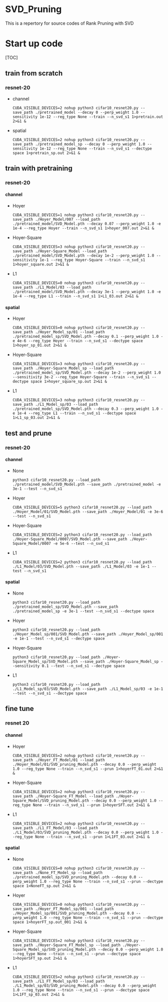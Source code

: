 # SVD_Pruning
This is a repertory for source codes of Rank Pruning with SVD
# Start up code

[TOC]



## train from scratch

### resnet-20

* channel

  ```
  CUDA_VISIBLE_DEVICES=2 nohup python3 cifar10_resnet20.py --save_path ./pretrained_model --decay 0 --perp_weight 1.0 --sensitivity 1e-12 --reg_type None --train --n_svd_s1 1>pretrain.out 2>&1 &
  ```

* spatial

  ```
  CUDA_VISIBLE_DEVICES=2 nohup python3 cifar10_resnet20.py --save_path ./pretrained_model_sp --decay 0 --perp_weight 1.0 --sensitivity 1e-12 --reg_type None --train --n_svd_s1 --dectype space 1>pretrain_sp.out 2>&1 &
  ```


## train with pretraining

### resnet-20

#### channel

* Hoyer

  ```
  CUDA_VISIBLE_DEVICES=1 nohup python3 cifar10_resnet20.py --save_path ./Hoyer_Model/007 --load_path ./pretrained_model/SVD_Model.pth --decay 0.07 --perp_weight 1.0 -e 1e-4 --reg_type Hoyer --train --n_svd_s1 1>hoyer_007.out 2>&1 &
  ```

* Hoyer-Square

  ```
  CUDA_VISIBLE_DEVICES=3 nohup python3 cifar10_resnet20.py --save_path ./Hoyer-Square_Model --load_path ./pretrained_model/SVD_Model.pth --decay 1e-2 --perp_weight 1.0 --sensitivity 1e-1 --reg_type Hoyer-Square --train --n_svd_s1 1>hoyer_square.out 2>&1 &
  ```

* L1

  ```
  CUDA_VISIBLE_DEVICES=0 nohup python3 cifar10_resnet20.py --save_path ./L1_Model/03 --load_path ./pretrained_model/SVD_Model.pth --decay 3e-1 --perp_weight 1.0 -e 1e-4 --reg_type L1 --train --n_svd_s1 1>L1_03.out 2>&1 &
  ```



#### spatial

- Hoyer

  ```
  CUDA_VISIBLE_DEVICES=0 nohup python3 cifar10_resnet20.py --save_path ./Hoyer_Model_sp/01 --load_path ./pretrained_model_sp/SVD_Model.pth --decay 0.1 --perp_weight 1.0 -e 4e-6 --reg_type Hoyer --train --n_svd_s1 --dectype space 1>hoyer_sp_01.out 2>&1 &
  ```

- Hoyer-Square

  ```
  CUDA_VISIBLE_DEVICES=3 nohup python3 cifar10_resnet20.py --save_path ./Hoyer-Square_Model_sp --load_path ./pretrained_model_sp/SVD_Model.pth --decay 1e-2 --perp_weight 1.0 --sensitivity 3e-2 --reg_type Hoyer-Square --train --n_svd_s1 --dectype space 1>hoyer_square_sp.out 2>&1 &
  ```

- L1

  ```
  CUDA_VISIBLE_DEVICES=3 nohup python3 cifar10_resnet20.py --save_path ./L1_Model_sp/03 --load_path ./pretrained_model_sp/SVD_Model.pth --decay 0.3 --perp_weight 1.0 -e 1e-4 --reg_type L1 --train --n_svd_s1 --dectype space 1>L1_sp_03.out 2>&1 &
  ```


## test and prune

### resnet-20

#### channel

* None

  ```
  python3 cifar10_resnet20.py --load_path ./pretrained_model/SVD_Model.pth --save_path ./pretrained_model -e 3e-1 --test --n_svd_s1
  ```

* Hoyer

  ```
  CUDA_VISIBLE_DEVICES=5 python3 cifar10_resnet20.py --load_path ./Hoyer_Model/01/SVD_Model.pth --save_path ./Hoyer_Model/01 -e 3e-6 --test --n_svd_s1
  ```

* Hoyer-Square

  ```
  CUDA_VISIBLE_DEVICES=2 python3 cifar10_resnet20.py --load_path ./Hoyer-Square_Model/0007/SVD_Model.pth --save_path ./Hoyer-Square_Model/0007 -e 5e-6 --test --n_svd_s1
  ```

* L1

  ```
  CUDA_VISIBLE_DEVICES=2 python3 cifar10_resnet20.py --load_path ./L1_Model/03/SVD_Model.pth --save_path ./L1_Model/03 -e 1e-1 --test --n_svd_s1
  ```



#### spatial

* None

  ```
  python3 cifar10_resnet20.py --load_path ./pretrained_model_sp/SVD_Model.pth --save_path ./pretrained_model_sp -e 3e-1 --test --n_svd_s1 --dectype space
  ```

* Hoyer

  ```
  python3 cifar10_resnet20.py --load_path ./Hoyer_Model_sp/001/SVD_Model.pth --save_path ./Hoyer_Model_sp/001 -e 1e-1 --test --n_svd_s1 --dectype space
  ```

* Hoyer-Square

  ```
  python3 cifar10_resnet20.py --load_path ./Hoyer-Square_Model_sp/SVD_Model.pth --save_path ./Hoyer-Square_Model_sp --sensitivity 0.1 --test --n_svd_s1 --dectype space
  ```

* L1

  ```
  python3 cifar10_resnet20.py --load_path ./L1_Model_sp/03/SVD_Model.pth --save_path ./L1_Model_sp/03 -e 1e-1 --test --n_svd_s1 --dectype space
  ```

## fine tune

### resnet 20

#### channel

* Hoyer

  ```
  CUDA_VISIBLE_DEVICES=2 nohup python3 cifar10_resnet20.py --save_path ./Hoyer_FT_Model/01 --load_path ./Hoyer_Model/01/SVD_pruning_Model.pth --decay 0.0 --perp_weight 1.0 --reg_type None --train --n_svd_s1 --prun 1>hoyerFT_01.out 2>&1 &
  ```

* Hoyer-Square

  ```
  CUDA_VISIBLE_DEVICES=2 nohup python3 cifar10_resnet20.py --save_path ./Hoyer-Square_FT_Model --load_path ./Hoyer-Square_Model/SVD_pruning_Model.pth --decay 0.0 --perp_weight 1.0 --reg_type None --train --n_svd_s1 --prun 1>hoyerSFT.out 2>&1 &
  ```

* L1

  ```
  CUDA_VISIBLE_DEVICES=2 nohup python3 cifar10_resnet20.py --save_path ./L1_FT_Model/03 --load_path ./L1_Model/03/SVD_pruning_Model.pth --decay 0.0 --perp_weight 1.0 --reg_type None --train --n_svd_s1 --prun 1>L1FT_03.out 2>&1 &
  ```



#### spatial

* None

  ```
  CUDA_VISIBLE_DEVICES=0 nohup python3 cifar10_resnet20.py --save_path ./None_FT_Model_sp --load_path ./pretrained_model_sp/SVD_pruning_Model.pth --decay 0.0 --perp_weight 1.0 --reg_type None --train --n_svd_s1 --prun --dectype space 1>NoneFT_sp.out 2>&1 &
  ```

* Hoyer

  ```
  CUDA_VISIBLE_DEVICES=0 nohup python3 cifar10_resnet20.py --save_path ./Hoyer_FT_Model_sp/001 --load_path ./Hoyer_Model_sp/001/SVD_pruning_Model.pth --decay 0.0 --perp_weight 1.0 --reg_type None --train --n_svd_s1 --prun --dectype space 1>hoyerFT_sp.out_001 2>&1 &
  ```

* Hoyer-Square

  ```
  CUDA_VISIBLE_DEVICES=2 nohup python3 cifar10_resnet20.py --save_path ./Hoyer-Square_FT_Model_sp --load_path ./Hoyer-Square_Model_sp/SVD_pruning_Model.pth --decay 0.0 --perp_weight 1.0 --reg_type None --train --n_svd_s1 --prun --dectype space 1>hoyerSFT_sp.out 2>&1 &
  ```

* L1

  ```
  CUDA_VISIBLE_DEVICES=2 nohup python3 cifar10_resnet20.py --save_path ./L1_FT_Model_sp/03 --load_path ./L1_Model_sp/03/SVD_pruning_Model.pth --decay 0.0 --perp_weight 1.0 --reg_type None --train --n_svd_s1 --prun --dectype space 1>L1FT_sp_03.out 2>&1 &
  ```

